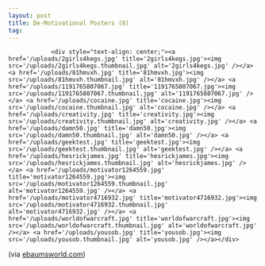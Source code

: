 ```yaml
---
layout: post
title: De-Motivational Posters (8)
tag: 
---
```



                <div style="text-align: center;"><a href='/uploads/2girls4kegs.jpg' title='2girls4kegs.jpg'><img src='/uploads/2girls4kegs.thumbnail.jpg' alt='2girls4kegs.jpg' /></a> <a href='/uploads/81hmvxh.jpg' title='81hmvxh.jpg'><img src='/uploads/81hmvxh.thumbnail.jpg' alt='81hmvxh.jpg' /></a> <a href='/uploads/1191765807067.jpg' title='1191765807067.jpg'><img src='/uploads/1191765807067.thumbnail.jpg' alt='1191765807067.jpg' /></a> <a href='/uploads/cocaine.jpg' title='cocaine.jpg'><img src='/uploads/cocaine.thumbnail.jpg' alt='cocaine.jpg' /></a> <a href='/uploads/creativity.jpg' title='creativity.jpg'><img src='/uploads/creativity.thumbnail.jpg' alt='creativity.jpg' /></a> <a href='/uploads/damn50.jpg' title='damn50.jpg'><img src='/uploads/damn50.thumbnail.jpg' alt='damn50.jpg' /></a> <a href='/uploads/geektest.jpg' title='geektest.jpg'><img src='/uploads/geektest.thumbnail.jpg' alt='geektest.jpg' /></a> <a href='/uploads/hesrickjames.jpg' title='hesrickjames.jpg'><img src='/uploads/hesrickjames.thumbnail.jpg' alt='hesrickjames.jpg' /></a> <a href='/uploads/motivator1264559.jpg' title='motivator1264559.jpg'><img src='/uploads/motivator1264559.thumbnail.jpg' alt='motivator1264559.jpg' /></a> <a href='/uploads/motivator4716932.jpg' title='motivator4716932.jpg'><img src='/uploads/motivator4716932.thumbnail.jpg' alt='motivator4716932.jpg' /></a> <a href='/uploads/worldofwarcraft.jpg' title='worldofwarcraft.jpg'><img src='/uploads/worldofwarcraft.thumbnail.jpg' alt='worldofwarcraft.jpg' /></a> <a href='/uploads/yousob.jpg' title='yousob.jpg'><img src='/uploads/yousob.thumbnail.jpg' alt='yousob.jpg' /></a></div>
<p>(via <a href="http://www.ebaumsworld.com/pictures/view/57232/">ebaumsworld.com</a>)</p>
            
